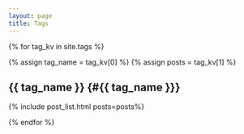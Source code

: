 ```yaml
---
layout: page
title: Tags
---
```


{% for tag_kv in site.tags %}

{% assign tag_name = tag_kv[0] %}
{% assign posts = tag_kv[1] %}

## {{ tag_name }} {#{{ tag_name }}}
{% include post_list.html posts=posts%}

{% endfor %}